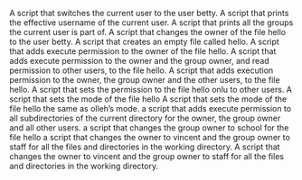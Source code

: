 A script that switches the current user to the user betty.
A script that prints the effective username of the current user.
A script that prints all the groups the current user is part of.
A script that changes the owner of the file hello to the user betty.
A script that creates an empty file called hello.
A script that adds execute permission to the owner of the file hello.
A script that adds execute permission to the owner and the group owner, and read permission to other users, to the file hello.
A script that adds execution permission to the owner, the group owner and the other users, to the file hello.
A script that sets the permission to the file hello onlu to other users.
A script that sets the mode of the file hello
A script that sets the mode of the file hello the same as olleh’s mode.
 a script that adds execute permission to all subdirectories of the current directory for the owner, the group owner and all other users.
 a script that changes the group owner to school for the file hello
a script that changes the owner to vincent and the group owner to staff for all the files and directories in the working directory.
A script that changes the owner to vincent and the group owner to staff for all the files and directories in the working directory.
